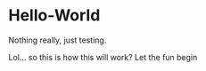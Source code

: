 # Hello-World
Nothing really, just testing.

Lol... so this is how this will work?
Let the fun begin
